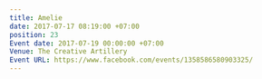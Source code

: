 ```yaml
---
title: Amelie
date: 2017-07-17 08:19:00 +07:00
position: 23
Event date: 2017-07-19 00:00:00 +07:00
Venue: The Creative Artillery
Event URL: https://www.facebook.com/events/1358586580903325/
---
```


